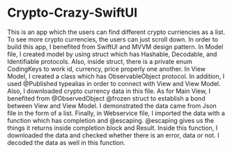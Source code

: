 # Crypto-Crazy-SwiftUI
This is an app which the users can find different crypto curriencies as a list. To see more crypto currencies, the users can just scroll down. In order to build this app, I benefited from SwiftUI and MVVM design pattern. In Model file, I created model by using struct which has Hashable, Decodable, and Identifiable protocols. Also, inside struct, there is a private enum CodingKeys to work id, currency, price properly one another. In View Model, I created a class which has ObservableObject protocol. In addition, I used @Published typealias in order to connect with View and View Model. Also, I downloaded crypto currency data in this file. As for Main View, I benefited from @ObservedObject @frozen struct to establish a bond between View and View Model. I demonstrated the data came from Json file in the form of a list. Finally, in Webservice file, I imported the data with a function which has completion and @escaping. @escaping gives us the things it returns inside completion block and Result. Inside this function, I downloaded the data and checked whether there is an error, data or not. I decoded the data as well in this function.
